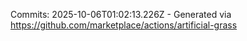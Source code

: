 Commits: 2025-10-06T01:02:13.226Z - Generated via https://github.com/marketplace/actions/artificial-grass
<br>
